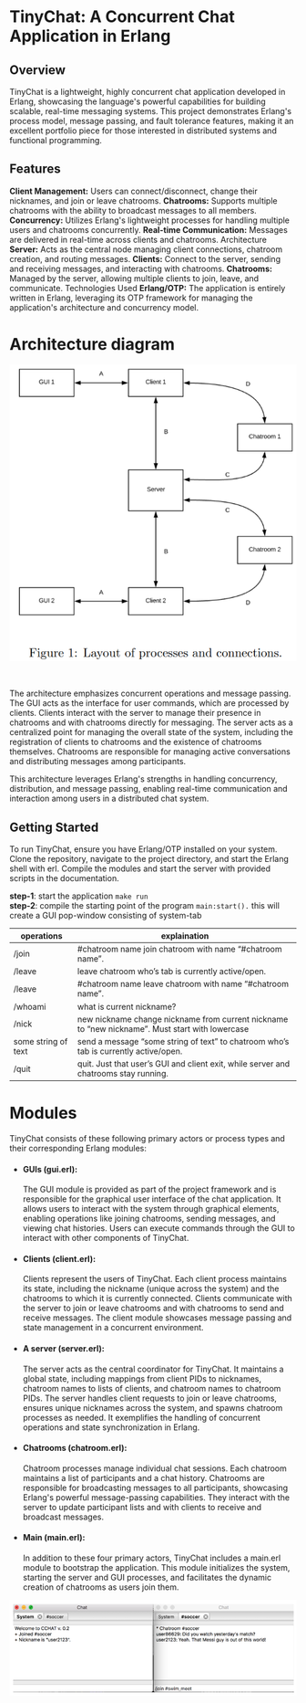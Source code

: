 # TinyChat: A Concurrent Chat Application in Erlang

## Overview

TinyChat is a lightweight, highly concurrent chat application developed in Erlang, showcasing the language's powerful capabilities for building scalable, real-time messaging systems. This project demonstrates Erlang's process model, message passing, and fault tolerance features, making it an excellent portfolio piece for those interested in distributed systems and functional programming.

## Features

**Client Management:** Users can connect/disconnect, change their nicknames, and join or leave chatrooms.
**Chatrooms:** Supports multiple chatrooms with the ability to broadcast messages to all members.
**Concurrency:** Utilizes Erlang's lightweight processes for handling multiple users and chatrooms concurrently.
**Real-time Communication:** Messages are delivered in real-time across clients and chatrooms.
Architecture
**Server:** Acts as the central node managing client connections, chatroom creation, and routing messages.
**Clients:** Connect to the server, sending and receiving messages, and interacting with chatrooms.
**Chatrooms:** Managed by the server, allowing multiple clients to join, leave, and communicate.
Technologies Used
**Erlang/OTP:** The application is entirely written in Erlang, leveraging its OTP framework for managing the application's architecture and concurrency model.

# Architecture diagram

![layout of process and connects](https://github.com/Chinmay-395/CS511-Concurrent-Programming/blob/deploy/tinyChat/figure1.png)

<br>
<p>The architecture emphasizes concurrent operations and message passing. The GUI acts as the interface for user commands, which are processed by clients. Clients interact with the server to manage their presence in chatrooms and with chatrooms directly for messaging. The server acts as a centralized point for managing the overall state of the system, including the registration of clients to chatrooms and the existence of chatrooms themselves. Chatrooms are responsible for managing active conversations and distributing messages among participants.

This architecture leverages Erlang's strengths in handling concurrency, distribution, and message passing, enabling real-time communication and interaction among users in a distributed chat system.

</p>

## Getting Started

To run TinyChat, ensure you have Erlang/OTP installed on your system. Clone the repository, navigate to the project directory, and start the Erlang shell with erl. Compile the modules and start the server with provided scripts in the documentation.

**step-1**: start the application `make run`<br>
**step-2**: compile the starting point of the program `main:start().`
this will create a GUI pop-window consisting of system-tab

| operations          | explaination                                                                                    |
| ------------------- | ----------------------------------------------------------------------------------------------- |
| /join               | #chatroom name join chatroom with name “#chatroom name”.                                        |
| /leave              | leave chatroom who’s tab is currently active/open.                                              |
| /leave              | #chatroom name leave chatroom with name “#chatroom name”.                                       |
| /whoami             | what is current nickname?                                                                       |
| /nick               | new nickname change nickname from current nickname to “new nickname”. Must start with lowercase |
| some string of text | send a message “some string of text” to chatroom who’s tab is currently active/open.            |
| /quit               | quit. Just that user’s GUI and client exit, while server and chatrooms stay running.            |

# Modules

TinyChat consists of these following primary actors or process types and their corresponding Erlang modules:

<ul>
<li> 
        <h4>GUIs (gui.erl):</h4>
        <p>
        The GUI module is provided as part of the project framework and is responsible for the graphical user interface of the chat application. It allows users to interact with the system through graphical elements, enabling operations like joining chatrooms, sending messages, and viewing chat histories. Users can execute commands through the GUI to interact with other components of TinyChat.
        </p>

</li>

<li> <h4>Clients (client.erl): </h4>
    <p>Clients represent the users of TinyChat. Each client process maintains its state, including the nickname (unique across the system) and the chatrooms to which it is currently connected. Clients communicate with the server to join or leave chatrooms and with chatrooms to send and receive messages. The client module showcases message passing and state management in a concurrent environment.</p>
</li>
<li> <h4>A server (server.erl): </h4>
    <p>The server acts as the central coordinator for TinyChat. It maintains a global state, including mappings from client PIDs to nicknames, chatroom names to lists of clients, and chatroom names to chatroom PIDs. The server handles client requests to join or leave chatrooms, ensures unique nicknames across the system, and spawns chatroom processes as needed. It exemplifies the handling of concurrent operations and state synchronization in Erlang.</p>
</li>
<li> <h4>Chatrooms (chatroom.erl): </h4>
    <p>Chatroom processes manage individual chat sessions. Each chatroom maintains a list of participants and a chat history. Chatrooms are responsible for broadcasting messages to all participants, showcasing Erlang's powerful message-passing capabilities. They interact with the server to update participant lists and with clients to receive and broadcast messages.</p>
</li>
<li><h4>Main (main.erl):</h4>
    <p>In addition to these four primary actors, TinyChat includes a main.erl module to bootstrap the application. This module initializes the system, starting the server and GUI processes, and facilitates the dynamic creation of chatrooms as users join them.</p>
</li>
</ul>

![example](https://github.com/Chinmay-395/CS511-Concurrent-Programming/blob/deploy/tinyChat/chat_example.png)
